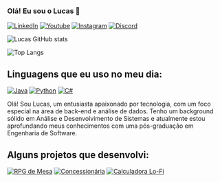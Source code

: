 
### Olá! Eu sou o Lucas 👋

[![LinkedIn](https://img.shields.io/badge/LinkedIn-0077B5?style=for-the-badge&logo=linkedin&logoColor=white)](https://www.linkedin.com/in/lucascandidoluiz/)
[![Youtube](https://img.shields.io/badge/YouTube-FF0000?style=for-the-badge&logo=youtube&logoColor=white)](https://www.youtube.com/@dodican_)
[![Instagram](https://img.shields.io/badge/Instagram-E4405F?style=for-the-badge&logo=instagram&logoColor=white)](https://www.instagram.com/lucascandidoluiz/)
[![Discord](https://img.shields.io/badge/Discord-7289DA?style=for-the-badge&logo=discord&logoColor=white)](https://discord.gg/359R4JKSrU)

![Lucas GitHub stats](https://github-readme-stats.vercel.app/api?username=lucascandev&show_icons=true&theme=dracula)

![Top Langs](https://github-readme-stats.vercel.app/api/top-langs/?username=lucascandev&layout=compact)

## Linguagens que eu uso no meu dia:

[![Java](https://img.shields.io/badge/Java-ED8B00?style=for-the-badge&logo=openjdk&logoColor=white)](https://www.alura.com.br/artigos/java)
[![Python](https://img.shields.io/badge/Python-3776AB?style=for-the-badge&logo=python&logoColor=white)](https://www.alura.com.br/artigos/python)
[![C#](https://img.shields.io/badge/C%23-239120?style=for-the-badge&logo=c-sharp&logoColor=white)](https://www.alura.com.br/artigos/csharp-linguagem-programacao-dotnet)

Olá! Sou Lucas, um entusiasta apaixonado por tecnologia, com um foco especial na área de back-end e análise de dados. Tenho um background sólido em Análise e Desenvolvimento de Sistemas e atualmente estou aprofundando meus conhecimentos com uma pós-graduação em Engenharia de Software.

## Alguns projetos que desenvolvi:

[![RPG de Mesa](https://github-readme-stats.vercel.app/api/pin/?username=lucascandev&repo=rpg_mesa)](https://github.com/lucascandev/rpg_mesa)
[![Concessionária](https://github-readme-stats.vercel.app/api/pin/?username=lucascandev&repo=concessionaria)](https://github.com/lucascandev/concessionaria)
[![Calculadora Lo-Fi](https://github-readme-stats.vercel.app/api/pin/?username=lucascandev&repo=calculadora-lofi)](https://github.com/lucascandev/calculadora-lofi)
